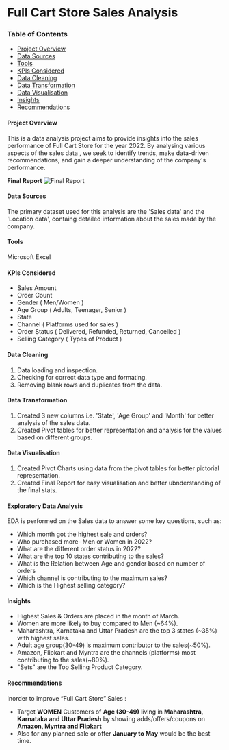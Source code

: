 # Full Cart Store Sales Analysis

### Table of Contents
- [Project Overview](#project-overview)
- [Data Sources](#data-sources)
- [Tools](#tools)
- [KPIs Considered](#kpis-considered)
- [Data Cleaning](#data-cleaning)
- [Data Transformation](data-transformation)
- [Data Visualisation](#data-visualisation)
- [Insights](#insights)
- [Recommendations](#recommendations)

#### Project Overview
This is a data analysis project aims to provide insights into the sales performance of Full Cart Store for the year 2022. By analysing various aspects of the sales data , we  seek to identify trends, make data-driven recommendations, and gain a deeper understanding of the company's performance.

**Final Report**
![Final Report](https://github.com/erabhi95/Full-Cart-Store-Sales-Analysis-Project/assets/159037337/173d1709-0d19-48b3-8e39-26ffea58feba)

#### Data Sources
The primary dataset used for this analysis are the 'Sales data' and the 'Location data', containg detailed information about the sales made by the company.

#### Tools
Microsoft Excel

#### KPIs Considered
- Sales Amount
- Order Count
- Gender ( Men/Women )
- Age Group ( Adults, Teenager, Senior )
- State
- Channel ( Platforms used for sales )
- Order Status ( Delivered, Refunded, Returned, Cancelled )
- Selling Category ( Types of Product )
    
#### Data Cleaning
1. Data loading and inspection.
2. Checking for correct data type and formating.
3. Removing blank rows and duplicates from the data.

#### Data Transformation
1. Created 3 new columns i.e.  'State', 'Age Group' and 'Month' for better analysis of the sales data.
2. Created Pivot tables for better representation and analysis for the values based on different groups.

#### Data Visualisation
1. Created Pivot Charts using data from the pivot tables for better pictorial representation.
2. Created Final Report for easy visualisation and better ubnderstanding of the final stats.

#### Exploratory Data Analysis
EDA is performed on the Sales data to answer some key questions, such as:
- Which month got the highest sale and orders?
- Who purchased more- Men or Women in 2022?
- What are the different order status in 2022?
- What are the top 10 states contributing to the sales?
- What is the Relation between Age and gender based on number of orders 
- Which channel is contributing to the maximum sales?
- Which is the Highest selling category?
  
#### Insights
- Highest Sales & Orders are placed in the month of March.
- Women are more likely to buy compared to Men (~64%).
- Maharashtra, Karnataka and Uttar Pradesh are the top 3 states (~35%) with highest sales.
- Adult age group(30-49) is maximum contributor to the sales(~50%).
- Amazon, Flipkart and Myntra are the channels (platforms) most contributing to the sales(~80%).
- "Sets" are the Top Selling Product Category.

#### Recommendations
Inorder to improve “Full Cart Store” Sales :
- Target **WOMEN** Customers of **Age (30-49)** living in **Maharashtra, Karnataka and Uttar Pradesh** by showing adds/offers/coupons on **Amazon, Myntra and Flipkart**
- Also for any planned sale or offer **January to May** would be the best time.
